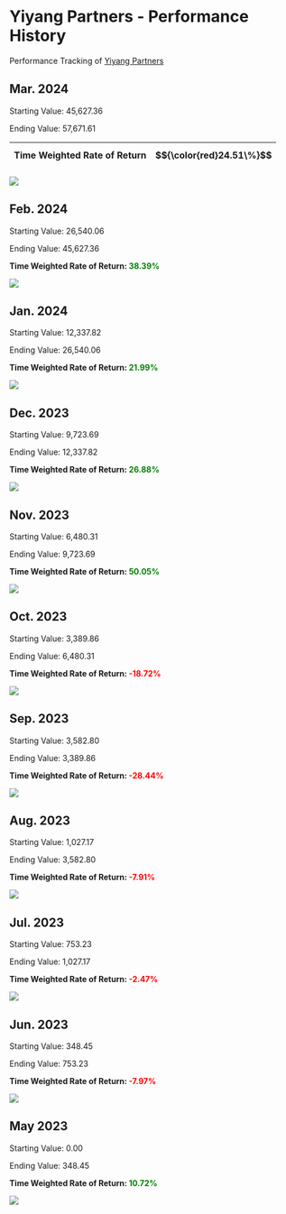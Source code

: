 # Yiyang Partners - Performance History

Performance Tracking of [Yiyang Partners](../README.md)


## Mar. 2024

Starting Value: 45,627.36

Ending Value: 57,671.61


| Time Weighted Rate of Return | $${\color{red}24.51\%}$$ |
|---|---|

![](../pic/performance_history/2024-03.png)

## Feb. 2024

Starting Value: 26,540.06

Ending Value: 45,627.36

**Time Weighted Rate of Return: <span style="color:green;">38.39%</span>**

![](../pic/performance_history/2024-02.png)

## Jan. 2024

Starting Value: 12,337.82

Ending Value: 26,540.06

**Time Weighted Rate of Return: <span style="color:green;">21.99%</span>**

![](../pic/performance_history/2024-01.png)

## Dec. 2023

Starting Value: 9,723.69

Ending Value: 12,337.82

**Time Weighted Rate of Return: <span style="color:green;">26.88%</span>**

![](../pic/performance_history/2023-12.png)

## Nov. 2023
Starting Value: 6,480.31

Ending Value: 9,723.69

**Time Weighted Rate of Return: <span style="color:green;">50.05%</span>**

![](../pic/performance_history/2023-11.png)


## Oct. 2023
Starting Value: 3,389.86

Ending Value: 6,480.31

**Time Weighted Rate of Return: <span style="color:red;">-18.72%</span>**

![](../pic/performance_history/2023-10-1.png)

## Sep. 2023
Starting Value: 3,582.80

Ending Value: 3,389.86

**Time Weighted Rate of Return: <span style="color:red;">-28.44%</span>**

![](../pic/performance_history/2023-09.png)

## Aug. 2023

Starting Value: 1,027.17

Ending Value: 3,582.80

**Time Weighted Rate of Return: <span style="color:red;">-7.91%</span>**

![](../pic/performance_history/2023-08-1.png)

## Jul. 2023

Starting Value: 753.23

Ending Value: 1,027.17

**Time Weighted Rate of Return: <span style="color:red;">-2.47%</span>**

![](../pic/performance_history/2023-07.png)

## Jun. 2023

Starting Value: 348.45

Ending Value: 753.23

**Time Weighted Rate of Return: <span style="color:red;">-7.97%</span>**

![](../pic/performance_history/2023-06.png)

## May 2023

Starting Value: 0.00

Ending Value: 348.45

**Time Weighted Rate of Return: <span style="color:green;">10.72%</span>**

![](../pic/performance_history/2023-05.png)